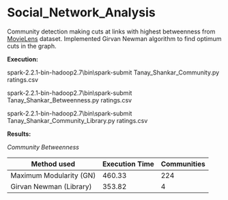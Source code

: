 # Social_Network_Analysis

Community detection making cuts at links with highest betweenness from [MovieLens](http://files.grouplens.org/datasets/movielens/ml-latest-small-README.html) dataset.
Implemented Girvan Newman algorithm to find optimum cuts in the graph.

**Execution:** 

spark-2.2.1-bin-hadoop2.7\bin\spark-submit Tanay_Shankar_Community.py ratings.csv 

spark-2.2.1-bin-hadoop2.7\bin\spark-submit Tanay_Shankar_Betweenness.py ratings.csv 

spark-2.2.1-bin-hadoop2.7\bin\spark-submit Tanay_Shankar_Community_Library.py ratings.csv 
 
**Results:** 
 
*Community Betweenness*

| Method used  | Execution Time | Communities |
| -------------|------------|-------------|
| Maximum Modularity (GN) | 460.33 | 224 |
| Girvan Newman (Library) | 353.82 | 4 |
 
